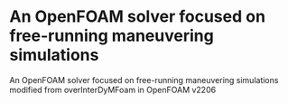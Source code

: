 # An OpenFOAM solver focused on free-running maneuvering simulations
An OpenFOAM solver focused on free-running maneuvering simulations
modified from overInterDyMFoam in OpenFOAM v2206
